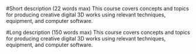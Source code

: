 #Short description (22 words max)
This course covers concepts and topics for producing creative digital 3D works using relevant techniques, equipment, and computer software.

#Long description (150 words max)
This course covers concepts and topics for producing creative digital 3D works using relevant techniques, equipment, and computer software.

